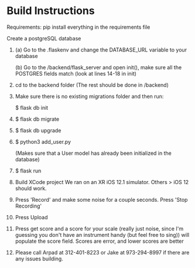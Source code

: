 # Build Instructions
Requirements: pip install everything in the requirements file

Create a postgreSQL database
1.  (a) Go to the .flaskenv and change the DATABASE_URL variable to your database 

    (b) Go to the /backend/flask_server and open init(), make sure all the POSTGRES fields match (look at lines 14-18 in init)
2. cd to the backend folder (The rest should be done in /backend)
3. Make sure there is no existing migrations folder and then run:
    
    $ flask db init
4. $ flask db migrate
5. $ flask db upgrade
6. $ python3 add_user.py 
   
   (Makes sure that a User model has already been initialized in the database)
7. $ flask run
8. Build XCode project
   We ran on an XR iOS 12.1 simulator. Others > iOS 12 should work.
9. Press 'Record' and make some noise for a couple seconds. Press 'Stop Recording'
10. Press Upload
11. Press get score and a score for your scale (really just noise, since I'm guessing you don't have an instrument handy (but feel free to sing)) will populate the score field. Scores are error, and lower scores are better
12. Please call Arpad at 312-401-8223 or Jake at 973-294-8997 if there are any issues building.
